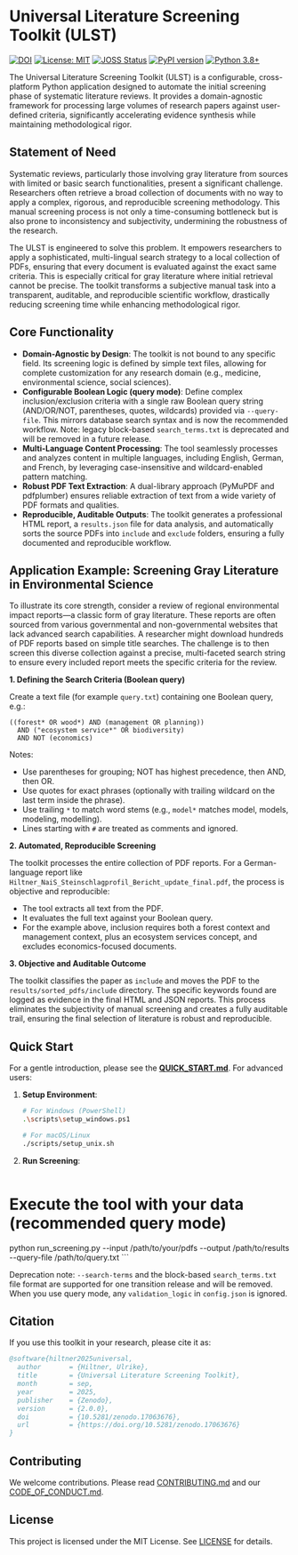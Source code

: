 # Universal Literature Screening Toolkit (ULST)

[![DOI](https://zenodo.org/badge/DOI/10.5281/zenodo.17063676.svg)](https://doi.org/10.5281/zenodo.17063676)
[![License: MIT](https://img.shields.io/badge/License-MIT-yellow.svg)](https://opensource.org/licenses/MIT)
[![JOSS Status](https://joss.theoj.org/papers/10.21105/joss.XXXXX/status.svg)](https://joss.theoj.org/papers/10.21105/joss.XXXXX)
[![PyPI version](https://badge.fury.io/py/universal-literature-screening-toolkit.svg)](https://badge.fury.io/py/universal-literature-screening-toolkit)
[![Python 3.8+](https://img.shields.io/badge/python-3.8+-blue.svg)](https://www.python.org/downloads/)

The Universal Literature Screening Toolkit (ULST) is a configurable, cross-platform Python application designed to automate the initial screening phase of systematic literature reviews. It provides a domain-agnostic framework for processing large volumes of research papers against user-defined criteria, significantly accelerating evidence synthesis while maintaining methodological rigor.

## Statement of Need

Systematic reviews, particularly those involving gray literature from sources with limited or basic search functionalities, present a significant challenge. Researchers often retrieve a broad collection of documents with no way to apply a complex, rigorous, and reproducible screening methodology. This manual screening process is not only a time-consuming bottleneck but is also prone to inconsistency and subjectivity, undermining the robustness of the research.

The ULST is engineered to solve this problem. It empowers researchers to apply a sophisticated, multi-lingual search strategy to a local collection of PDFs, ensuring that every document is evaluated against the exact same criteria. This is especially critical for gray literature where initial retrieval cannot be precise. The toolkit transforms a subjective manual task into a transparent, auditable, and reproducible scientific workflow, drastically reducing screening time while enhancing methodological rigor.

## Core Functionality

- **Domain-Agnostic by Design**: The toolkit is not bound to any specific field. Its screening logic is defined by simple text files, allowing for complete customization for any research domain (e.g., medicine, environmental science, social sciences).
- **Configurable Boolean Logic (query mode)**: Define complex inclusion/exclusion criteria with a single raw Boolean query string (AND/OR/NOT, parentheses, quotes, wildcards) provided via `--query-file`. This mirrors database search syntax and is now the recommended workflow. Note: legacy block-based `search_terms.txt` is deprecated and will be removed in a future release.
- **Multi-Language Content Processing**: The tool seamlessly processes and analyzes content in multiple languages, including English, German, and French, by leveraging case-insensitive and wildcard-enabled pattern matching.
- **Robust PDF Text Extraction**: A dual-library approach (PyMuPDF and pdfplumber) ensures reliable extraction of text from a wide variety of PDF formats and qualities.
- **Reproducible, Auditable Outputs**: The toolkit generates a professional HTML report, a `results.json` file for data analysis, and automatically sorts the source PDFs into `include` and `exclude` folders, ensuring a fully documented and reproducible workflow.

## Application Example: Screening Gray Literature in Environmental Science

To illustrate its core strength, consider a review of regional environmental impact reports—a classic form of gray literature. These reports are often sourced from various governmental and non-governmental websites that lack advanced search capabilities. A researcher might download hundreds of PDF reports based on simple title searches. The challenge is to then screen this diverse collection against a precise, multi-faceted search string to ensure every included report meets the specific criteria for the review.

**1. Defining the Search Criteria (Boolean query)**

Create a text file (for example `query.txt`) containing one Boolean query, e.g.:

```
((forest* OR wood*) AND (management OR planning))
  AND ("ecosystem service*" OR biodiversity)
  AND NOT (economics)
```
Notes:
- Use parentheses for grouping; NOT has highest precedence, then AND, then OR.
- Use quotes for exact phrases (optionally with trailing wildcard on the last term inside the phrase).
- Use trailing `*` to match word stems (e.g., `model*` matches model, models, modeling, modelling).
- Lines starting with `#` are treated as comments and ignored.

**2. Automated, Reproducible Screening**

The toolkit processes the entire collection of PDF reports. For a German-language report like `Hiltner_NaiS_Steinschlagprofil_Bericht_update_final.pdf`, the process is objective and reproducible:
- The tool extracts all text from the PDF.
- It evaluates the full text against your Boolean query.
- For the example above, inclusion requires both a forest context and management context, plus an ecosystem services concept, and excludes economics-focused documents.

**3. Objective and Auditable Outcome**

The toolkit classifies the paper as `include` and moves the PDF to the `results/sorted_pdfs/include` directory. The specific keywords found are logged as evidence in the final HTML and JSON reports. This process eliminates the subjectivity of manual screening and creates a fully auditable trail, ensuring the final selection of literature is robust and reproducible.

## Quick Start

For a gentle introduction, please see the [**QUICK_START.md**](QUICK_START.md). For advanced users:

1.  **Setup Environment**:
    ```bash
    # For Windows (PowerShell)
    .\scripts\setup_windows.ps1

    # For macOS/Linux
    ./scripts/setup_unix.sh
    ```

2.  **Run Screening**:
    ```bash
  # Execute the tool with your data (recommended query mode)
  python run_screening.py --input /path/to/your/pdfs --output /path/to/results --query-file /path/to/query.txt
    ```

Deprecation note: `--search-terms` and the block-based `search_terms.txt` file format are supported for one transition release and will be removed. When you use query mode, any `validation_logic` in `config.json` is ignored.

## Citation

If you use this toolkit in your research, please cite it as:

```bibtex
@software{hiltner2025universal,
  author       = {Hiltner, Ulrike},
  title        = {Universal Literature Screening Toolkit},
  month        = sep,
  year         = 2025,
  publisher    = {Zenodo},
  version      = {2.0.0},
  doi          = {10.5281/zenodo.17063676},
  url          = {https://doi.org/10.5281/zenodo.17063676}
}
```

## Contributing

We welcome contributions. Please read [CONTRIBUTING.md](CONTRIBUTING.md) and our [CODE_OF_CONDUCT.md](CODE_OF_CONDUCT.md).

## License

This project is licensed under the MIT License. See [LICENSE](LICENSE) for details.
